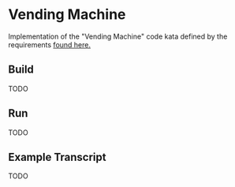 # Vending Machine

Implementation of the "Vending Machine" code kata defined by the requirements [found here.](https://github.com/PillarTechnology/kata-vending-machine)

## Build

TODO

## Run

TODO

## Example Transcript

TODO
